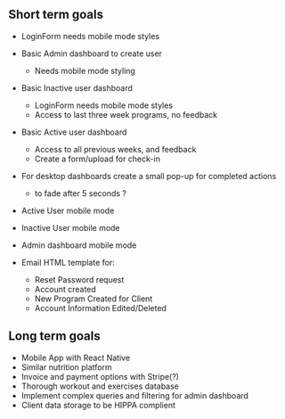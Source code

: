 ## Short term goals

-   LoginForm needs mobile mode styles

-   Basic Admin dashboard to create user

    -   Needs mobile mode styling

-   Basic Inactive user dashboard

    -   LoginForm needs mobile mode styles
    -   Access to last three week programs, no feedback

-   Basic Active user dashboard

    -   Access to all previous weeks, and feedback
    -   Create a form/upload for check-in

-   For desktop dashboards create a small pop-up for completed actions

    -   to fade after 5 seconds ?

-   Active User mobile mode

-   Inactive User mobile mode

-   Admin dashboard mobile mode

-   Email HTML template for:
    -   Reset Password request
    -   Account created
    -   New Program Created for Client
    -   Account Information Edited/Deleted

## Long term goals

-   Mobile App with React Native
-   Similar nutrition platform
-   Invoice and payment options with Stripe(?)
-   Thorough workout and exercises database
-   Implement complex queries and filtering for admin dashboard
-   Client data storage to be HIPPA complient

